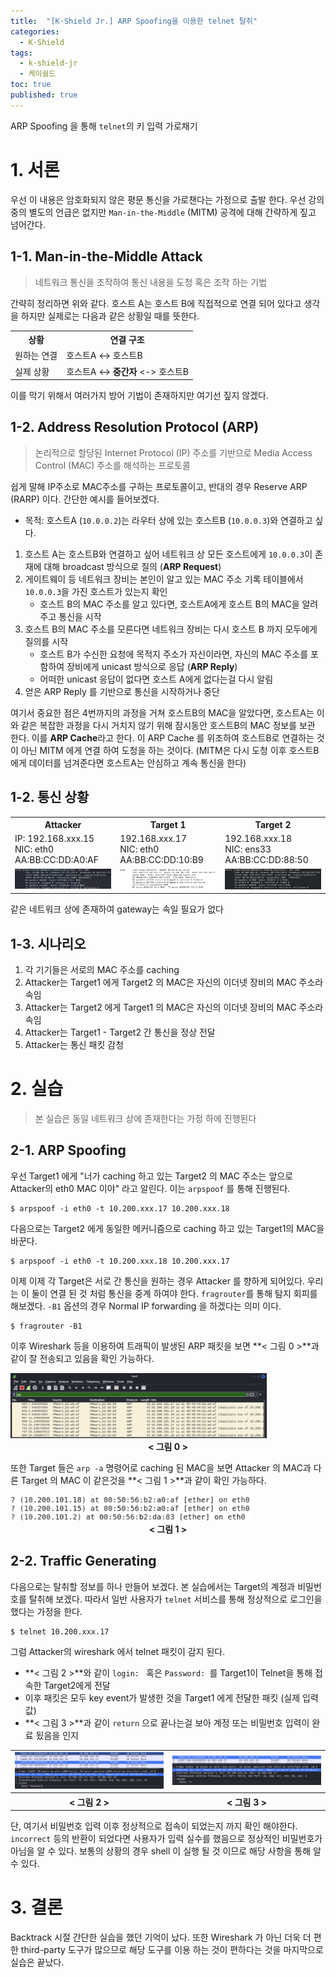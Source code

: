 ```yaml
---
title:  "[K-Shield Jr.] ARP Spoofing을 이용한 telnet 탈취"
categories:
  - K-Shield
tags:
  - k-shield-jr
  - 케이쉴드
toc: true
published: true
---
```


ARP Spoofing 을 통해 `telnet`의 키 입력 가로채기

# 1. 서론

 우선 이 내용은 암호화되지 않은 평문 통신을 가로챈다는 가정으로 출발 한다. 우선 강의 중의 별도의 언급은 없지만 `Man-in-the-Middle` (MITM) 공격에 대해 간략하게 짚고 넘어간다.

## 1-1. Man-in-the-Middle Attack

> 네트워크 통신을 조작하여 통신 내용을 도청 혹은 조작 하는 기법

 간략히 정리하면 위와 같다. 호스트 A는 호스트 B에 직접적으로 연결 되어 있다고 생각을 하지만 실제로는 다음과 같은 상황일 때를 뜻한다.

<table>
  <tr>
    <th>상황</th>
    <th>연결 구조</th>
  </tr>
  <tr>
    <td>원하는 연결</td>
    <td>호스트A &lt-&gt 호스트B</td>
  </tr>
  <tr>
    <td>실제 상황</td>
    <td>호스트A &lt-&gt <b>중간자</b> &lt-&gt 호스트B</td>
  </tr>
</table>

이를 막기 위해서 여러가지 방어 기법이 존재하지만 여기선 짚지 않겠다.

## 1-2. Address Resolution Protocol (ARP)

> 논리적으로 할당된 Internet Protocol (IP) 주소를 기반으로 Media Access Control (MAC) 주소를 해석하는 프로토콜

쉽게 말해 IP주소로 MAC주소를 구하는 프로토콜이고, 반대의 경우 Reserve ARP (RARP) 이다. 간단한 예시를 들어보겠다. 

- 목적: 호스트A (`10.0.0.2`)는 라우터 상에 있는 호스트B (`10.0.0.3`)와 연결하고 싶다.

1. 호스트 A는 호스트B와 연결하고 싶어 네트워크 상 모든 호스트에게 `10.0.0.3`이 존재에 대해 broadcast 방식으로 질의 (**ARP Request**)
2. 게이트웨이 등 네트워크 장비는 본인이 알고 있는 MAC 주소 기록 테이블에서 `10.0.0.3`을 가진 호스트가 있는지 확인
   - 호스트 B의 MAC 주소를 알고 있다면, 호스트A에게 호스트 B의 MAC을 알려주고 통신을 시작
3. 호스트 B의 MAC 주소를 모른다면 네트워크 장비는 다시 호스트 B 까지 모두에게 질의를 시작
   - 호스트 B가 수신한 요청에 목적지 주소가 자신이라면, 자신의 MAC 주소를 포함하여 장비에게 unicast 방식으로 응답 (**ARP Reply**)
   - 어떠한 unicast 응답이 없다면 호스트 A에게 없다는걸 다시 알림
4. 얻은 ARP Reply 를 기반으로 통신을 시작하거나 중단

 여기서 중요한 점은 4번까지의 과정을 거쳐 호스트B의 MAC을 알았다면, 호스트A는 이와 같은 복잡한 과정을 다시 거치지 않기 위해 잠시동안 호스트B의 MAC 정보를 보관 한다. 이를 **ARP Cache**라고 한다. 이 ARP Cache 를 위조하여 호스트B로 연결하는 것이 아닌 MITM 에게 연결 하여 도청을 하는 것이다. (MITM은 다시 도청 이후 호스트B에게 데이터를 넘겨준다면 호스트A는 안심하고 계속 통신을 한다)

## 1-2. 통신 상황

<table>
	<tbody>
		<tr>
			<th>Attacker</th>
			<th>Target 1</th>
			<th>Target 2</th>
		</tr>
		<tr>
			<td>IP: 192.168.xxx.15<br>NIC: eth0<br>AA:BB:CC:DD:A0:AF</td>
			<td>192.168.xxx.17<br>NIC: eth0<br>AA:BB:CC:DD:10:B9</td>
			<td>192.168.xxx.18<br>NIC: ens33<br>AA:BB:CC:DD:88:50</td>
		</tr>
    <tr>
      <td><img src="/assets/2023-03-27-Telnet-arp-spoofing/0.png"/></td>
      <td><img src="/assets/2023-03-27-Telnet-arp-spoofing/1.png"/></td>
      <td><img src="/assets/2023-03-27-Telnet-arp-spoofing/2.png"/></td>
    </tr>
	</tbody>
</table>


 같은 네트워크 상에 존재하여 gateway는 속일 필요가 없다

## 1-3. 시나리오

1. 각 기기들은 서로의 MAC 주소를 caching
2. Attacker는 Target1 에게 Target2 의 MAC은 자신의 이더넷 장비의 MAC 주소라 속임
3. Attacker는 Target2 에게 Target1 의 MAC은 자신의 이더넷 장비의 MAC 주소라 속임
4. Attacker는 Target1 - Target2 간 통신을 정상 전달
5. Attacker는 통신 패킷 감청

# 2. 실습

> 본 실습은 동일 네트워크 상에 존재한다는 가정 하에 진행된다

## 2-1. ARP Spoofing

 우선 Target1 에게 "너가 caching 하고 있는 Target2 의 MAC 주소는 앞으로 Attacker의 eth0 MAC 이야" 라고 알린다. 이는 `arpspoof` 를 통해 진행된다.

```shell
$ arpspoof -i eth0 -t 10.200.xxx.17 10.200.xxx.18
```

 다음으로는 Target2 에게 동일한 메커니즘으로 caching 하고 있는 Target1의 MAC을 바꾼다.

```shell
$ arpspoof -i eth0 -t 10.200.xxx.18 10.200.xxx.17
```

 이제 이제 각 Target은 서로 간 통신을 원하는 경우 Attacker 를 향하게 되어있다. 우리는 이 둘이 연결 된 것 처럼 통신을 중계 하여야 한다. `fragrouter`를 통해 탐지 회피를 해보겠다. `-B1` 옵션의 경우 Normal IP forwarding 을 하겠다는 의미 이다.

```shell
$ fragrouter -B1
```

 이후 Wireshark 등을 이용하여 트래픽이 발생된 ARP 패킷을 보면 **< 그림 0 >**과 같이 잘 전송되고 있음을 확인 가능하다.

<img src="/assets/2023-03-27-Telnet-arp-spoofing/3.png" style="zoom:40%;" />

<center><b>&lt 그림 0 &gt</b></center>

 또한 Target 들은 `arp -a` 명령어로 caching 된 MAC을 보면 Attacker 의 MAC과 다른 Target 의 MAC 이 같은것을 **< 그림 1 >**과 같이 확인 가능하다.

<img src="/assets/2023-03-27-Telnet-arp-spoofing/4.png" style="zoom:40%;" />

<center><b>&lt 그림 1 &gt</b></center>

## 2-2. Traffic Generating

 다음으로는 탈취할 정보를 하나 만들어 보겠다. 본 실습에서는 Target의 계정과 비밀번호를 탈취해 보겠다. 따라서 일반 사용자가 `telnet` 서비스를 통해 정상적으로 로그인을 했다는 가정을 한다.

```shell
$ telnet 10.200.xxx.17
```

 그럼 Attacker의 wireshark 에서 telnet 패킷이 감지 된다.

- **< 그림 2 >**와 같이 `login: ` 혹은  `Password: `를 Target1이 Telnet을 통해 접속한 Target2에게 전달
- 이후 패킷은 모두 key event가 발생한 것을 Target1 에게 전달한 패킷 (실제 입력 값)
- **< 그림 3 >**과 같이 `return` 으로 끝나는걸 보아 계정 또는 비밀번호 입력이 완료 됬음을 인지

<table>
  <tr>
    <td><img src="/assets/2023-03-27-Telnet-arp-spoofing/5.png" style="zoom:45%;"></td>
    <td><img src="/assets/2023-03-27-Telnet-arp-spoofing/6.png" style="zoom:45%;"></td>
  </tr>
  <tr>
    <th><center>&lt 그림 2 &gt</center></th>
    <th><center>&lt 그림 3 &gt</center></th>
  </tr>
</table>

 단, 여기서 비밀번호 입력 이후 정상적으로 접속이 되었는지 까지 확인 해야한다. `incorrect` 등의 반환이 되었다면 사용자가 입력 실수를 했음으로 정상적인 비밀번호가 아님을 알 수 있다. 보통의 상황의 경우 shell 이 실행 될 것 이므로 해당 사항을 통해 알 수 있다.

# 3. 결론

 Backtrack 시절 간단한 실습을 했던 기억이 났다. 또한 Wireshark 가 아닌 더욱 더 편한 third-party 도구가 많으므로 해당 도구를 이용 하는 것이 편하다는 것을 마지막으로 실습은 끝났다.

